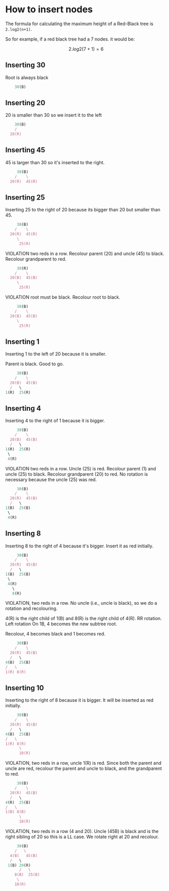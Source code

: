 # How to insert nodes

The formula for calculating the maximum height of a Red-Black tree is `2.log2(n+1)`.

So for example, if a red black tree had a 7 nodes. it would be: 

```math
2.log2(7+1) = 6
```

## Inserting 30

Root is always black

```ruby
    30(B)
```


## Inserting 20

20 is smaller than 30 so we insert it to the left

```ruby
    30(B)
    / 
  20(R)
```

## Inserting 45

45 is larger than 30 so it's inserted to the right.

```ruby
     30(B)
    /    \
  20(R)  45(R)
```


## Inserting 25

Inserting 25 to the right of 20 because its bigger than 20 but smaller than 45.

```ruby
     30(B)
    /    \
  20(R)  45(R)
     \
      25(R)
```

VIOLATION two reds in a row. Recolour parent (20) and uncle (45) to black. Recolour grandparent to red.

```ruby
     30(R)
    /    \
  20(B)  45(B)
     \
      25(R)
```

VIOLATION root must be black. Recolour root to black.


```ruby
     30(B)
    /    \
  20(B)  45(B)
     \
      25(R)
```

## Inserting 1

Inserting 1 to the left of 20 because it is smaller.

Parent is black. Good to go.


```ruby
     30(B)
    /    \
  20(B)  45(B)
  /   \
1(R)  25(R)
```


## Inserting 4

Inserting 4 to the right of 1 because it is bigger.


```ruby
     30(B)
    /    \
  20(B)  45(B)
  /   \
1(R)  25(R)
 \
 4(R)
```

VIOLATION two reds in a row. Uncle (25) is red. Recolour parent (1) and uncle (25) to black. Recolour grandparent (20)
to red. No rotation is necessary because the uncle (25) was red.

```ruby
     30(B)
    /    \
  20(R)  45(B)
  /   \
1(B)  25(B)
 \
 4(R)
```


## Inserting 8

Inserting 8 to the right of 4 because it's bigger. Insert it as red initially.

```ruby
     30(B)
    /    \
  20(R)  45(B)
  /   \
1(B)  25(B)
 \
 4(R)
   \
   8(R)
```

VIOLATION, two reds in a row. No uncle (i.e., uncle is black), so we do a rotation and recolouring.

4(R) is the right child of 1(B) and 8(R) is the right child of 4(R). RR rotation. Left rotation
On 1B, 4 becomes the new subtree root. 

Recolour, 4 becomes black and 1 becomes red.

```ruby
     30(B)
    /    \
  20(R)  45(B)
  /   \
4(B)  25(B)
/   \
1(R) 8(R)
```

## Inserting 10

Inserting to the right of 8 because it is bigger. It will be inserted as red initially.

```ruby
     30(B)
    /    \
  20(R)  45(B)
  /   \
4(B)  25(B)
/   \
1(R) 8(R)
      \
      10(R)
```

VIOLATION, two reds in a row, uncle 1(R) is red. Since both the parent and uncle are red, recolour the parent
and uncle to black, and the grandparent to red.

```ruby
     30(B)
    /    \
  20(R)  45(B)
  /   \
4(R)  25(B)
/   \
1(B) 8(B)
      \
      10(R)
```

VIOLATION, two reds in a row (4 and 20). Uncle (45B) is black and is the right sibling of 20
so this is a LL case. We rotate right at 20 and recolour.

```ruby
     30(B)
    /   \
  4(B)   45(B)
  /   \     
 1(B) 20(R) 
      /   \
    8(B)  25(B)
     \
    10(R)
```

